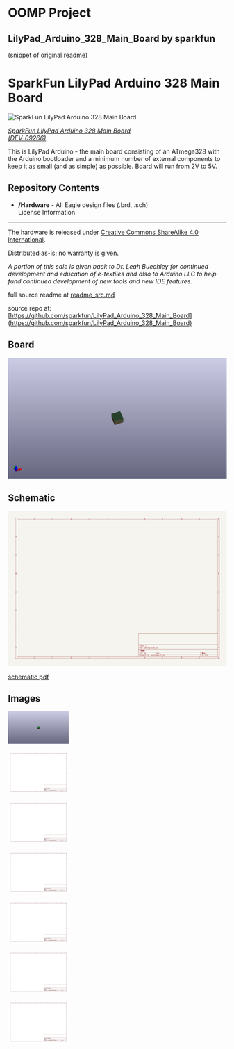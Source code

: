 # OOMP Project  
## LilyPad_Arduino_328_Main_Board  by sparkfun  
  
(snippet of original readme)  
  
SparkFun LilyPad Arduino 328 Main Board  
=======================================  
![SparkFun LilyPad Arduino 328 Main Board  
](https://cdn.sparkfun.com//assets/parts/2/7/6/2/09266-01.jpg)  
  
[*SparkFun LilyPad Arduino 328 Main Board  
 (DEV-09266)*](https://www.sparkfun.com/products/9266)  
  
This is LilyPad Arduino - the main board consisting of an ATmega328 with the Arduino bootloader and a minimum number of external components to keep it as small (and as simple) as possible. Board will run from 2V to 5V.   
  
Repository Contents  
-------------------  
  
* **/Hardware** - All Eagle design files (.brd, .sch)  
License Information  
-------------------  
The hardware is released under [Creative Commons ShareAlike 4.0 International](https://creativecommons.org/licenses/by-sa/4.0/).  
  
Distributed as-is; no warranty is given.  
  
_A portion of this sale is given back to Dr. Leah Buechley for continued development and education of e-textiles and also to Arduino LLC to help fund continued development of new tools and new IDE features._  
  
  full source readme at [readme_src.md](readme_src.md)  
  
source repo at: [https://github.com/sparkfun/LilyPad_Arduino_328_Main_Board](https://github.com/sparkfun/LilyPad_Arduino_328_Main_Board)  
## Board  
  
[![working_3d.png](working_3d_600.png)](working_3d.png)  
## Schematic  
  
[![working_schematic.png](working_schematic_600.png)](working_schematic.png)  
  
[schematic pdf](working_schematic.pdf)  
## Images  
  
[![working_3D_top.png](working_3D_top_140.png)](working_3D_top.png)  
  
[![working_assembly_page_01.png](working_assembly_page_01_140.png)](working_assembly_page_01.png)  
  
[![working_assembly_page_02.png](working_assembly_page_02_140.png)](working_assembly_page_02.png)  
  
[![working_assembly_page_03.png](working_assembly_page_03_140.png)](working_assembly_page_03.png)  
  
[![working_assembly_page_04.png](working_assembly_page_04_140.png)](working_assembly_page_04.png)  
  
[![working_assembly_page_05.png](working_assembly_page_05_140.png)](working_assembly_page_05.png)  
  
[![working_assembly_page_06.png](working_assembly_page_06_140.png)](working_assembly_page_06.png)  
